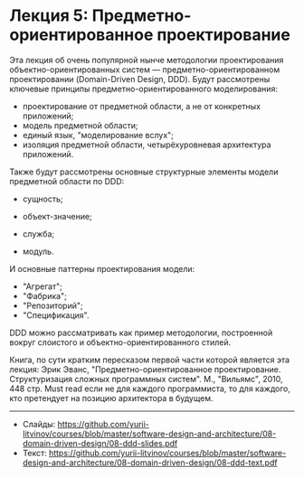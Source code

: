 # Лекция 5: Предметно-ориентированное проектирование

Эта лекция об очень популярной нынче методологии проектирования объектно-ориентированных систем — предметно-ориентированном проектировании (Domain-Driven Design, DDD). Будут рассмотрены ключевые принципы предметно-ориентированного моделирования:

- проектирование от предметной области, а не от конкретных приложений;
- модель предметной области;
- единый язык, "моделирование вслух";
- изоляция предметной области, четырёхуровневая архитектура приложений.

Также будут рассмотрены основные структурные элементы модели предметной области по DDD:

- сущность;

- объект-значение;
- служба;
- модуль.

И основные паттерны проектирования модели:

- "Агрегат";
- "Фабрика";
- "Репозиторий";
- "Спецификация".

DDD можно рассматривать как пример методологии, построенной вокруг слоистого и объектно-ориентированного стилей.

Книга, по сути кратким пересказом первой части которой является эта лекция: Эрик Эванс, "Предметно-ориентированное проектирование. Структуризация сложных программных систем". М., "Вильямс", 2010, 448 стр. Must read если не для каждого программиста, то для каждого, кто претендует на позицию архитектора в будущем.

--- 

- Слайды: https://github.com/yurii-litvinov/courses/blob/master/software-design-and-architecture/08-domain-driven-design/08-ddd-slides.pdf
- Текст: https://github.com/yurii-litvinov/courses/blob/master/software-design-and-architecture/08-domain-driven-design/08-ddd-text.pdf